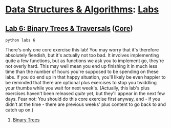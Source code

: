 # [Data Structures & Algorithms](https://github.com/bertie-wheen/dsa-2023-4/blob/trunk/README.md): [Labs](https://github.com/bertie-wheen/dsa-2023-4/blob/trunk/labs/README.md)

## [Lab 6: Binary Trees & Traversals](https://github.com/bertie-wheen/dsa-2023-4/blob/trunk/labs/lab6/README.md) ([Core](https://github.com/bertie-wheen/dsa-2023-4/blob/trunk/labs/lab6/core/README.md))
```shell
python labs 6
```

There's only one core exercise this lab! You may worry that it's therefore absolutely fiendish, but it's actually not
too bad. It involves implementing quite a few functions, but as functions we ask you to implement go, they're not overly
hard. This may well mean you end up finishing it in much less time than the number of hours you're supposed to be
spending on these labs. If you do end up in that happy situation, you'll likely be even happier to be reminded that
there are optional plus exercises to stop you twiddling your thumbs while you wait for next week's. (Actually, this
lab's plus exercises haven't been released _quite_ yet, but they'll appear in the next few days. Fear not: You should do
this core exercise first anyway, and - if you didn't at the time - there are previous weeks' plus content to go back to
and catch up on.)

1. [Binary Trees](https://github.com/bertie-wheen/dsa-2023-4/blob/trunk/labs/lab6/core/binary_tree/README.md)
